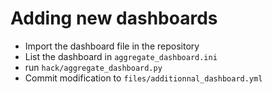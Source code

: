 # Adding new dashboards

- Import the dashboard file in the repository
- List the dashboard in `aggregate_dashboard.ini`
- run `hack/aggregate_dashboard.py`
- Commit modification to `files/additionnal_dashboard.yml`
